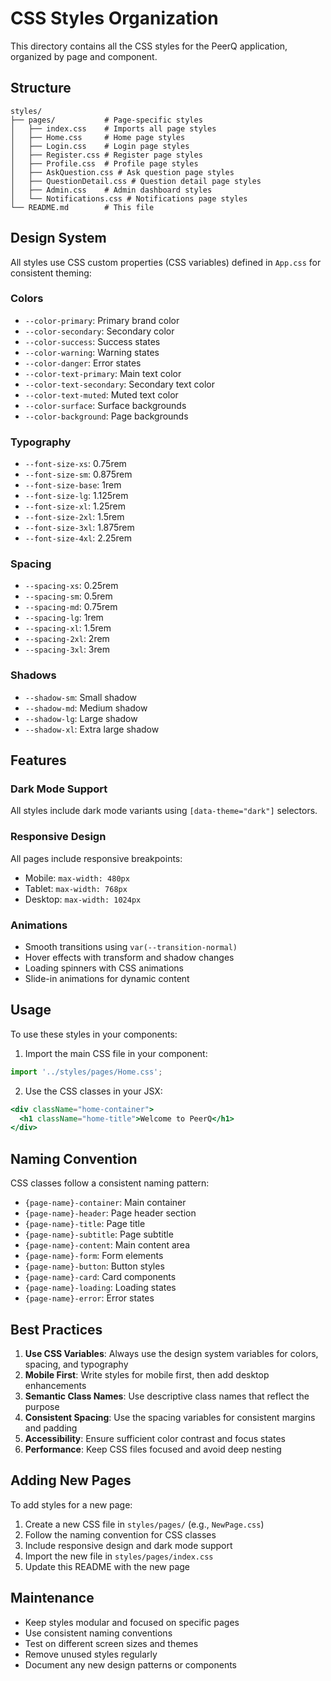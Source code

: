 # CSS Styles Organization

This directory contains all the CSS styles for the PeerQ application, organized by page and component.

## Structure

```
styles/
├── pages/           # Page-specific styles
│   ├── index.css    # Imports all page styles
│   ├── Home.css     # Home page styles
│   ├── Login.css    # Login page styles
│   ├── Register.css # Register page styles
│   ├── Profile.css  # Profile page styles
│   ├── AskQuestion.css # Ask question page styles
│   ├── QuestionDetail.css # Question detail page styles
│   ├── Admin.css    # Admin dashboard styles
│   └── Notifications.css # Notifications page styles
└── README.md        # This file
```

## Design System

All styles use CSS custom properties (CSS variables) defined in `App.css` for consistent theming:

### Colors
- `--color-primary`: Primary brand color
- `--color-secondary`: Secondary color
- `--color-success`: Success states
- `--color-warning`: Warning states
- `--color-danger`: Error states
- `--color-text-primary`: Main text color
- `--color-text-secondary`: Secondary text color
- `--color-text-muted`: Muted text color
- `--color-surface`: Surface backgrounds
- `--color-background`: Page backgrounds

### Typography
- `--font-size-xs`: 0.75rem
- `--font-size-sm`: 0.875rem
- `--font-size-base`: 1rem
- `--font-size-lg`: 1.125rem
- `--font-size-xl`: 1.25rem
- `--font-size-2xl`: 1.5rem
- `--font-size-3xl`: 1.875rem
- `--font-size-4xl`: 2.25rem

### Spacing
- `--spacing-xs`: 0.25rem
- `--spacing-sm`: 0.5rem
- `--spacing-md`: 0.75rem
- `--spacing-lg`: 1rem
- `--spacing-xl`: 1.5rem
- `--spacing-2xl`: 2rem
- `--spacing-3xl`: 3rem

### Shadows
- `--shadow-sm`: Small shadow
- `--shadow-md`: Medium shadow
- `--shadow-lg`: Large shadow
- `--shadow-xl`: Extra large shadow

## Features

### Dark Mode Support
All styles include dark mode variants using `[data-theme="dark"]` selectors.

### Responsive Design
All pages include responsive breakpoints:
- Mobile: `max-width: 480px`
- Tablet: `max-width: 768px`
- Desktop: `max-width: 1024px`

### Animations
- Smooth transitions using `var(--transition-normal)`
- Hover effects with transform and shadow changes
- Loading spinners with CSS animations
- Slide-in animations for dynamic content

## Usage

To use these styles in your components:

1. Import the main CSS file in your component:
```javascript
import '../styles/pages/Home.css';
```

2. Use the CSS classes in your JSX:
```jsx
<div className="home-container">
  <h1 className="home-title">Welcome to PeerQ</h1>
</div>
```

## Naming Convention

CSS classes follow a consistent naming pattern:
- `{page-name}-container`: Main container
- `{page-name}-header`: Page header section
- `{page-name}-title`: Page title
- `{page-name}-subtitle`: Page subtitle
- `{page-name}-content`: Main content area
- `{page-name}-form`: Form elements
- `{page-name}-button`: Button styles
- `{page-name}-card`: Card components
- `{page-name}-loading`: Loading states
- `{page-name}-error`: Error states

## Best Practices

1. **Use CSS Variables**: Always use the design system variables for colors, spacing, and typography
2. **Mobile First**: Write styles for mobile first, then add desktop enhancements
3. **Semantic Class Names**: Use descriptive class names that reflect the purpose
4. **Consistent Spacing**: Use the spacing variables for consistent margins and padding
5. **Accessibility**: Ensure sufficient color contrast and focus states
6. **Performance**: Keep CSS files focused and avoid deep nesting

## Adding New Pages

To add styles for a new page:

1. Create a new CSS file in `styles/pages/` (e.g., `NewPage.css`)
2. Follow the naming convention for CSS classes
3. Include responsive design and dark mode support
4. Import the new file in `styles/pages/index.css`
5. Update this README with the new page

## Maintenance

- Keep styles modular and focused on specific pages
- Use consistent naming conventions
- Test on different screen sizes and themes
- Remove unused styles regularly
- Document any new design patterns or components 